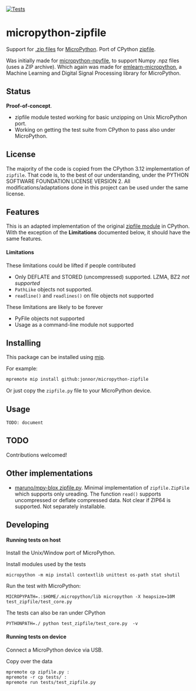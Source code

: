 
[![Tests](https://github.com/jonnor/micropython-zipfile/actions/workflows/tests.yaml/badge.svg?branch=master)](https://github.com/jonnor/micropython-zipfile/actions/workflows/tests.yaml)

# micropython-zipfile

Support for [.zip files](https://en.wikipedia.org/wiki/ZIP_(file_format)) for [MicroPython](https://micropython.org/).
Port of CPython [zipfile](https://docs.python.org/3/library/zipfile.html).

Was initially made for [micropython-npyfile](https://github.com/jonnor/micropython-npyfile/), to support Numpy .npz files (uses a ZIP archive).
Which again was made for [emlearn-micropython](https://github.com/emlearn/emlearn-micropython),
a Machine Learning and Digital Signal Processing library for MicroPython.

## Status
**Proof-of-concept**.

- zipfile module tested working for basic unzipping on Unix MicroPython port.
- Working on getting the test suite from CPython to pass also under MicroPython.

## License

The majority of the code is copied from the CPython 3.12 implementation of `zipfile`.
That code is, to the best of our understanding, under the PYTHON SOFTWARE FOUNDATION LICENSE VERSION 2.
All modifications/adaptations done in this project can be used under the same license.

## Features

This is an adapted implementation of the original [zipfile module](https://docs.python.org/3/library/zipfile.html) in CPython.
With the exception of the **Limitations** documented below, it should have the same features.

#### Limitations

These limitations could be lifted if people contributed

- Only DEFLATE and STORED (uncompressed) supported. LZMA, BZ2 *not supported*
- `PathLike` objects not supported.
- `readline()` and `readlines()` on file objects not supported

These limitations are likely to be forever

- PyFile objects not supported
- Usage as a command-line module not supported


## Installing

This package can be installed using [mip](https://docs.micropython.org/en/latest/reference/packages.html#installing-packages-with-mip).

For example:

```bash
mpremote mip install github:jonnor/micropython-zipfile
```

Or just copy the `zipfile.py` file to your MicroPython device.

## Usage

`TODO: document`



## TODO 
Contributions welcomed!

## Other implementations

- [maruno/mpy-blox zipfile.py](https://github.com/maruno/mpy-blox/blob/master/mpy_blox/zipfile.py). Minimal implementation of `zipfile.ZipFile` which supports only ureading. The function `read()` supports uncompressed or deflate compressed data.
Not clear if ZIP64 is supported. Not separately installable.

## Developing

#### Running tests on host

Install the Unix/Window port of MicroPython.

Install modules used by the tests

```
micropython -m mip install contextlib unittest os-path stat shutil
```

Run the test with MicroPython:

```
MICROPYPATH=.:$HOME/.micropython/lib micropython -X heapsize=10M test_zipfile/test_core.py
```

The tests can also be ran under CPython
```
PYTHONPATH=./ python test_zipfile/test_core.py  -v
```

#### Running tests on device

Connect a MicroPython device via USB.

Copy over the data
```
mpremote cp zipfile.py :
mpremote -r cp tests/ :
mpremote run tests/test_zipfile.py
```


